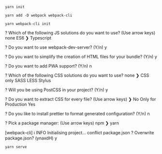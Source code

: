 `yarn init`

`yarn add -D webpack webpack-cli`

`yarn webpack-cli init`

? Which of the following JS solutions do you want to use? (Use arrow keys)
  none 
  ES6 
❯ Typescript 

? Do you want to use webpack-dev-server? (Y/n) y

? Do you want to simplify the creation of HTML files for your bundle? (Y/n) y

? Do you want to add PWA support? (Y/n) n

? Which of the following CSS solutions do you want to use? 
  none 
❯ CSS only 
  SASS 
  LESS 
  Stylus

? Will you be using PostCSS in your project? (Y/n) y

? Do you want to extract CSS for every file? (Use arrow keys)
❯ No 
  Only for Production 
  Yes 

? Do you like to install prettier to format generated configuration? (Y/n) n

? Pick a package manager: (Use arrow keys)
  npm 
❯ yarn 

[webpack-cli] ℹ INFO  Initialising project...
 conflict package.json
? Overwrite package.json? (ynaxdH) y

`yarn serve`